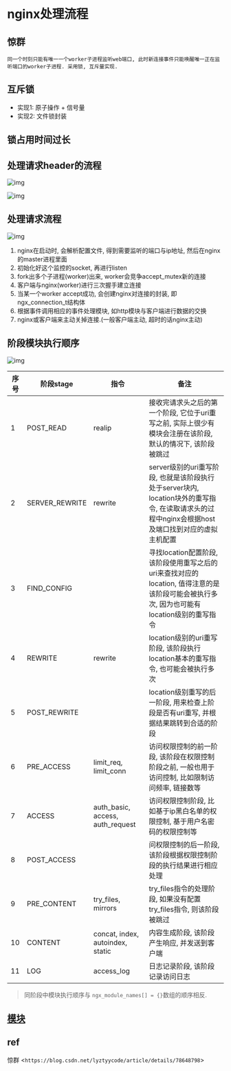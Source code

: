 # nginx处理流程

## 惊群

    同一个时刻只能有唯一一个worker子进程监听web端口, 此时新连接事件只能唤醒唯一正在监听端口的worker子进程. 采用锁, 互斥量实现.  

## 互斥锁

- 实现1: 原子操作 + 信号量  
- 实现2: 文件锁封装

## 锁占用时间过长

## 处理请求header的流程

![img](res/nginx-begin.png)

![img](res/nginx-header-handle.png)

## 处理请求流程

![img](res/nginx-process.png)

1. nginx在启动时, 会解析配置文件, 得到需要监听的端口与ip地址, 然后在nginx的master进程里面  
2. 初始化好这个监控的socket, 再进行listen  
3. fork出多个子进程(worker)出来, worker会竞争accept_mutex新的连接  
4. 客户端与nginx(worker)进行三次握手建立连接  
5. 当某一个worker accept成功, 会创建nginx对连接的封装, 即ngx_connection_t结构体  
6. 根据事件调用相应的事件处理模块, 如http模块与客户端进行数据的交换  
7. nginx或客户端来主动关掉连接.(一般客户端主动, 超时的话nginx主动)  

## 阶段模块执行顺序

![img](res/nginx-proc-sort.png)

| 序号 | 阶段stage      | 指令                             | 备注                                                                                                                                             |
| ---- | -------------- | -------------------------------- | ------------------------------------------------------------------------------------------------------------------------------------------------ |
| 1    | POST_READ      | realip                           | 接收完请求头之后的第一个阶段, 它位于uri重写之前, 实际上很少有模块会注册在该阶段, 默认的情况下, 该阶段被跳过                                      |
| 2    | SERVER_REWRITE | rewrite                          | server级别的uri重写阶段, 也就是该阶段执行处于server块内, location块外的重写指令, 在读取请求头的过程中nginx会根据host及端口找到对应的虚拟主机配置 |
| 3    | FIND_CONFIG    |                                  | 寻找location配置阶段, 该阶段使用重写之后的uri来查找对应的location, 值得注意的是该阶段可能会被执行多次, 因为也可能有location级别的重写指令        |
| 4    | REWRITE        | rewrite                          | location级别的uri重写阶段, 该阶段执行location基本的重写指令, 也可能会被执行多次                                                                  |
| 5    | POST_REWRITE   |                                  | location级别重写的后一阶段, 用来检查上阶段是否有uri重写, 并根据结果跳转到合适的阶段                                                              |
| 6    | PRE_ACCESS     | limit_req, limit_conn            | 访问权限控制的前一阶段, 该阶段在权限控制阶段之前, 一般也用于访问控制, 比如限制访问频率, 链接数等                                                 |
| 7    | ACCESS         | auth_basic, access, auth_request | 访问权限控制阶段, 比如基于ip黑白名单的权限控制, 基于用户名密码的权限控制等                                                                       |
| 8    | POST_ACCESS    |                                  | 问权限控制的后一阶段, 该阶段根据权限控制阶段的执行结果进行相应处理                                                                               |
| 9    | PRE_CONTENT    | try_files, mirrors               | try_files指令的处理阶段, 如果没有配置try_files指令, 则该阶段被跳过                                                                               |
| 10   | CONTENT        | concat, index, autoindex, static | 内容生成阶段, 该阶段产生响应, 并发送到客户端                                                                                                     |
| 11   | LOG            | access_log                       | 日志记录阶段, 该阶段记录访问日志                                                                                                                 |

> 同阶段中模块执行顺序与 `ngx_module_names[] = {}`数组的顺序相反.

## [模块](nginx-modules.md)

## ref

惊群 <`https://blog.csdn.net/lyztyycode/article/details/78648798`>